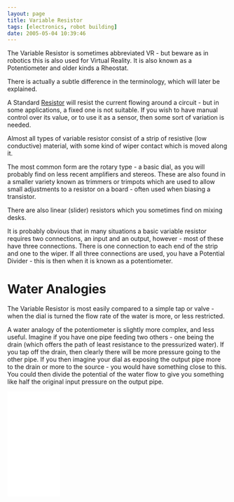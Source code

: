 ```yaml
---
layout: page
title: Variable Resistor
tags: [electronics, robot building]
date: 2005-05-04 10:39:46
---
```

The Variable Resistor is sometimes abbreviated VR - but beware as in robotics this is also used for Virtual Reality. It is also known as a Potentiometer and older kinds a Rheostat.

There is actually a subtle difference in the terminology, which will later be explained.

A Standard [Resistor](/wiki/resistor.html "Resistor") will resist the current flowing around a circuit - but in some applications, a fixed one is not suitable. If you wish to have manual control over its value, or to use it as a sensor, then some sort of variation is needed.

Almost all types of variable resistor consist of a strip of resistive (low conductive) material, with some kind of wiper contact which is moved along it.

The most common form are the rotary type - a basic dial, as you will probably find on less recent amplifiers and stereos. These are also found in a smaller variety known as trimmers or trimpots which are used to allow small adjustments to a resistor on a board - often used when biasing a transistor.

There are also linear (slider) resistors which you sometimes find on mixing desks.

It is probably obvious that in many situations a basic variable resistor requires two connections, an input and an output, however - most of these have three connections. There is one connection to each end of the strip and one to the wiper. If all three connections are used, you have a Potential Divider - this is then when it is known as a potentiometer.

# Water Analogies

The Variable Resistor is most easily compared to a simple tap or valve - when the dial is turned the flow rate of the water is more, or less restricted.

A water analogy of the potentiometer is slightly more complex, and less useful. Imagine if you have one pipe feeding two others - one being the drain (which offers the path of least resistance to the pressurized water). If you tap off the drain, then clearly there will be more pressure going to the other pipe. If you then imagine your dial as exposing the output pipe more to the drain or more to the source - you would have something close to this. You could then divide the potential of the water flow to give you something like half the original input pressure on the output pipe.

<iframe style="width:120px;height:240px;" marginwidth="0" marginheight="0" scrolling="no" frameborder="0" src="//ws-eu.amazon-adsystem.com/widgets/q?ServiceVersion=20070822&OneJS=1&Operation=GetAdHtml&MarketPlace=GB&source=ss&ref=as_ss_li_til&ad_type=product_link&tracking_id=orionrobots-21&language=en_GB&marketplace=amazon&region=GB&placement=B0814YZT75&asins=B0814YZT75&linkId=c67e1eb0be2a22b67e87e9c71bdee0f4&show_border=true&link_opens_in_new_window=true"></iframe>
